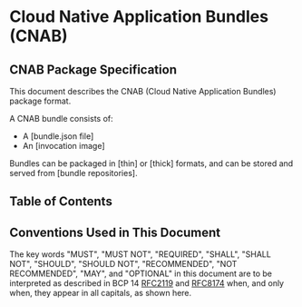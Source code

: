 # Cloud Native Application Bundles (CNAB)

## CNAB Package Specification

This document describes the CNAB (Cloud Native Application Bundles) package format.

A CNAB bundle consists of:
- A [bundle.json file]
- An [invocation image]

Bundles can be packaged in [thin] or [thick] formats, and can be stored and served from [bundle repositories].

## Table of Contents


## Conventions Used in This Document

The key words "MUST", "MUST NOT", "REQUIRED", "SHALL", "SHALL NOT", "SHOULD", "SHOULD NOT", "RECOMMENDED", "NOT RECOMMENDED", "MAY", and "OPTIONAL" in this document are to be interpreted as described in BCP 14 [RFC2119](https://www.rfc-editor.org/info/rfc2119) and [RFC8174](https://www.rfc-editor.org/info/rfc8174) when, and only when, they appear in all capitals, as shown here.